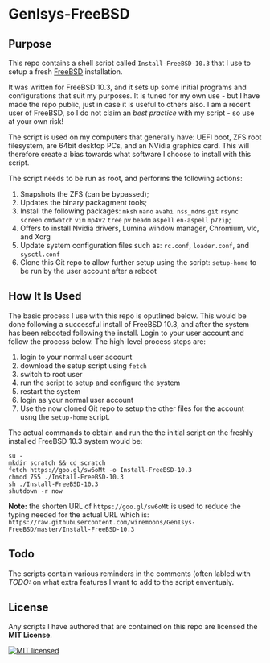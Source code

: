 
# GenIsys-FreeBSD


## Purpose

This repo contains a shell script called `Install-FreeBSD-10.3` that I use to setup a fresh [FreeBSD](https://github.com/freebsd) installation.

It was written for FreeBSD 10.3, and it sets up some initial programs and configurations that suit my purposes. It is tuned for my own use - but I have made the repo public, just in case it is useful to others also. I am a recent user of FreeBSD, so I do not claim an *best practice* with my script - so use at your own risk!

The script is used on my computers that generally have: UEFI boot, ZFS root filesystem, are 64bit desktop PCs, and an NVidia graphics card. This will therefore create a bias towards what software I choose to install with this script.

The script needs to be run as root, and performs the following actions:

1. Snapshots the ZFS (can be bypassed);
2. Updates the binary packagment tools;
3. Install the following packages: `mksh` `nano` `avahi nss_mdns` `git` `rsync` `screen` `cmdwatch` `vim` `mp4v2` `tree` `pv` `beadm` `aspell` `en-aspell` `p7zip`;
4. Offers to install Nvidia drivers, Lumina window manager, Chromium, vlc, and Xorg
5. Update system configuration files such as: `rc.conf`, `loader.conf`, and `sysctl.conf`
6. Clone this Git repo to allow further setup using the script: `setup-home` to be run by the user account after a reboot


## How It Is Used

The basic process I use with this repo is oputlined below. This would be done following a successful install of FreeBSD 10.3, and after the system has been rebooted following the install. Login to your user account and follow the process below. The high-level process steps are:

1. login to your normal user account
2. download the setup script using `fetch`
3. switch to root user
4. run the script to setup and configure the system
5. restart the system
6. login as your normal user account
7. Use the now cloned Git repo to setup the other files for the account usng the `setup-home` script.

The actual commands to obtain and run the the initial script on the freshly installed FreeBSD 10.3 system would be:

```
su -
mkdir scratch && cd scratch
fetch https://goo.gl/sw6oMt -o Install-FreeBSD-10.3
chmod 755 ./Install-FreeBSD-10.3
sh ./Install-FreeBSD-10.3
shutdown -r now
```

**Note:** the shorten URL of `https://goo.gl/sw6oMt` is used to reduce the typing needed for the actual URL which is:  `https://raw.githubusercontent.com/wiremoons/GenIsys-FreeBSD/master/Install-FreeBSD-10.3`

## Todo

The scripts contain various reminders in the comments (often labled with *TODO:* on what extra features I want to add to the script enventualy.


## License

Any scripts I have authored that are contained on this repo are licensed the **MIT License**.

[![MIT licensed](https://img.shields.io/badge/license-MIT-blue.svg)](https://raw.githubusercontent.com/hyperium/hyper/master/LICENSE)
